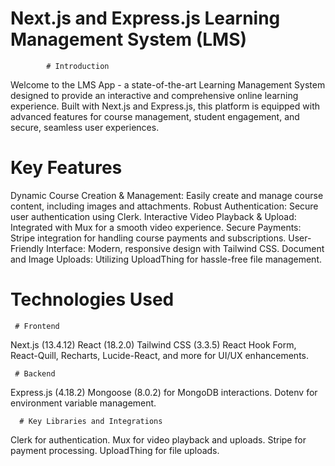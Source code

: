 # Next.js and Express.js Learning Management System (LMS)
            # Introduction
Welcome to the LMS App - a state-of-the-art Learning Management System designed to provide an interactive and comprehensive online learning experience. Built with Next.js and Express.js, this platform is equipped with advanced features for course management, student engagement, and secure, seamless user experiences.

# Key Features
Dynamic Course Creation & Management: Easily create and manage course content, including images and attachments.
Robust Authentication: Secure user authentication using Clerk.
Interactive Video Playback & Upload: Integrated with Mux for a smooth video experience.
Secure Payments: Stripe integration for handling course payments and subscriptions.
User-Friendly Interface: Modern, responsive design with Tailwind CSS.
Document and Image Uploads: Utilizing UploadThing for hassle-free file management.

# Technologies Used

     # Frontend
Next.js (13.4.12)
React (18.2.0)
Tailwind CSS (3.3.5)
React Hook Form, React-Quill, Recharts, Lucide-React, and more for UI/UX enhancements.


     # Backend
Express.js (4.18.2)
Mongoose (8.0.2) for MongoDB interactions.
Dotenv for environment variable management.


      # Key Libraries and Integrations
Clerk for authentication.
Mux for video playback and uploads.
Stripe for payment processing.
UploadThing for file uploads.


